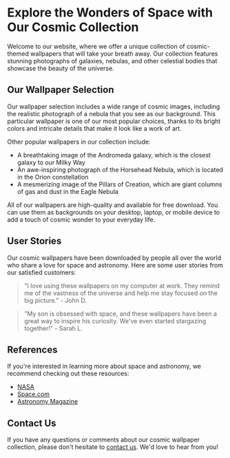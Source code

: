 <!--font:Cabin-->

# Explore the Wonders of Space with Our Cosmic Collection

Welcome to our website, where we offer a unique collection of cosmic-themed wallpapers that will take your breath away. Our collection features stunning photographs of galaxies, nebulas, and other celestial bodies that showcase the beauty of the universe.

## Our Wallpaper Selection

Our wallpaper selection includes a wide range of cosmic images, including the realistic photograph of a nebula that you see as our background. This particular wallpaper is one of our most popular choices, thanks to its bright colors and intricate details that make it look like a work of art.

Other popular wallpapers in our collection include:

- A breathtaking image of the Andromeda galaxy, which is the closest galaxy to our Milky Way
- An awe-inspiring photograph of the Horsehead Nebula, which is located in the Orion constellation
- A mesmerizing image of the Pillars of Creation, which are giant columns of gas and dust in the Eagle Nebula

All of our wallpapers are high-quality and available for free download. You can use them as backgrounds on your desktop, laptop, or mobile device to add a touch of cosmic wonder to your everyday life.

## User Stories

Our cosmic wallpapers have been downloaded by people all over the world who share a love for space and astronomy. Here are some user stories from our satisfied customers:

> "I love using these wallpapers on my computer at work. They remind me of the vastness of the universe and help me stay focused on the big picture." - John D.

> "My son is obsessed with space, and these wallpapers have been a great way to inspire his curiosity. We've even started stargazing together!" - Sarah L.

## References

If you're interested in learning more about space and astronomy, we recommend checking out these resources:

- [NASA](#)
- [Space.com](#)
- [Astronomy Magazine](#)

## Contact Us

If you have any questions or comments about our cosmic wallpaper collection, please don't hesitate to [contact us](#). We'd love to hear from you!

<!--

Write me content for website with wallpaper which alt text is:

"A realistic photograph of a nebula, with bright colors and intricate details that showcase the beauty of the universe."

The name/title of the page should not be 1:1 copy of the alt text but rather a real content of the website which is using this wallpaper.

- Use markdown format 
- Start with heading
- Heading should be short and concise
- The content should look like a real website 
- The website should not be about the wallpaper, wallpaper is just a related background
- Heading should be contain work "wallpaper" or "background"
- Include real sections like references, contact, user stories, etc. use things relevant to the page purpose.
- Feel free to use structure like headings, bullets, numbering, blockquotes, paragraphs, horizontal lines, etc.
- You can use formatting like bold or _italic_
- You can include UTF-8 emojis
- Links should be only #hash anchors (and you can refer to the document itself)
- Do not include images


---


# Explore the Wonders of Space with Our Cosmic Collection

Welcome to our website, where we offer a unique collection of cosmic-themed wallpapers that will take your breath away. Our collection features stunning photographs of galaxies, nebulas, and other celestial bodies that showcase the beauty of the universe.

## Our Wallpaper Selection

Our wallpaper selection includes a wide range of cosmic images, including the realistic photograph of a nebula that you see as our background. This particular wallpaper is one of our most popular choices, thanks to its bright colors and intricate details that make it look like a work of art.

Other popular wallpapers in our collection include:

- A breathtaking image of the Andromeda galaxy, which is the closest galaxy to our Milky Way
- An awe-inspiring photograph of the Horsehead Nebula, which is located in the Orion constellation
- A mesmerizing image of the Pillars of Creation, which are giant columns of gas and dust in the Eagle Nebula

All of our wallpapers are high-quality and available for free download. You can use them as backgrounds on your desktop, laptop, or mobile device to add a touch of cosmic wonder to your everyday life.

## User Stories

Our cosmic wallpapers have been downloaded by people all over the world who share a love for space and astronomy. Here are some user stories from our satisfied customers:

> "I love using these wallpapers on my computer at work. They remind me of the vastness of the universe and help me stay focused on the big picture." - John D.

> "My son is obsessed with space, and these wallpapers have been a great way to inspire his curiosity. We've even started stargazing together!" - Sarah L.

## References

If you're interested in learning more about space and astronomy, we recommend checking out these resources:

- [NASA](#)
- [Space.com](#)
- [Astronomy Magazine](#)

## Contact Us

If you have any questions or comments about our cosmic wallpaper collection, please don't hesitate to [contact us](#). We'd love to hear from you!

-->
